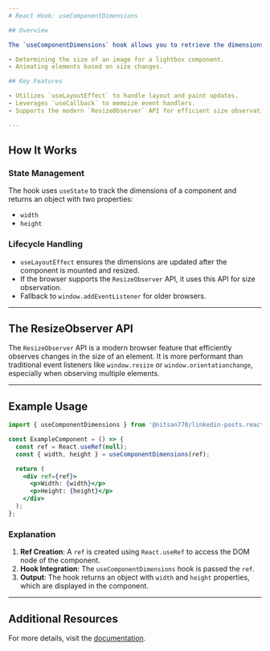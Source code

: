 ```yaml
---
# React Hook: useComponentDimensions

## Overview

The `useComponentDimensions` hook allows you to retrieve the dimensions (width and height) of a React component. This is particularly useful for scenarios like:

- Determining the size of an image for a lightbox component.
- Animating elements based on size changes.

## Key Features

- Utilizes `useLayoutEffect` to handle layout and paint updates.
- Leverages `useCallback` to memoize event handlers.
- Supports the modern `ResizeObserver` API for efficient size observation.

---
```


## How It Works

### State Management

The hook uses `useState` to track the dimensions of a component and returns an object with two properties:

- `width`
- `height`

### Lifecycle Handling

- `useLayoutEffect` ensures the dimensions are updated after the component is mounted and resized.
- If the browser supports the `ResizeObserver` API, it uses this API for size observation.
- Fallback to `window.addEventListener` for older browsers.

---

## The ResizeObserver API

The `ResizeObserver` API is a modern browser feature that efficiently observes changes in the size of an element. It is more performant than traditional event listeners like `window.resize` or `window.orientationchange`, especially when observing multiple elements.

---

## Example Usage

```jsx
import { useComponentDimensions } from '@nitsan770/linkedin-posts.react.hooks.use-component-dimensions';

const ExampleComponent = () => {
  const ref = React.useRef(null);
  const { width, height } = useComponentDimensions(ref);

  return (
    <div ref={ref}>
      <p>Width: {width}</p>
      <p>Height: {height}</p>
    </div>
  );
};
```

### Explanation

1. **Ref Creation**: A `ref` is created using `React.useRef` to access the DOM node of the component.
2. **Hook Integration**: The `useComponentDimensions` hook is passed the `ref`.
3. **Output**: The hook returns an object with `width` and `height` properties, which are displayed in the component.

---

## Additional Resources

For more details, visit the [documentation](https://bit.cloud/nitsan770/linkedin-posts/react/hooks/use-component-dimensions/~code/use-component-dimensions.docs.mdx).
